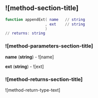 ## ![method-section-title]


```lua
function appendExt( name   // string
                  , ext    // string
                  )
// returns: string
```


### ![method-parameters-section-title]

**name** (**string**) - ![name]

**ext** (**string**) - ![ext]

### ![method-returns-section-title]

![method-return-type-text]


